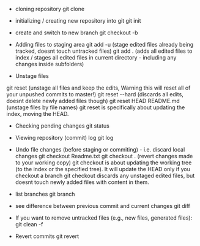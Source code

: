 - cloning repository
git clone <repoUrl>

- initializing / creating new repository into git
git init

- create and switch to new branch
git checkout -b <branchName>

- Adding files to staging area
git add -u (stage edited files already being tracked, doesnt touch untracked files)
git add . (adds all edited files to index / stages all edited files in current directory - including any changes inside subfolders)

- Unstage files

git reset (unstage all files and keep the edits, Warning this will reset all of your unpushed commits to master!)
git reset --hard (discards all edits, doesnt delete newly added files though)
git reset HEAD README.md (unstage files by file names)
git reset is specifically about updating the index, moving the HEAD.
 
- Checking pending changes
git status

- Viewing repository (commit) log
git log

- Undo file changes (before staging or commiting) - i.e. discard local changes
git checkout Readme.txt
git checkout . (revert changes made to your working copy)
git checkout is about updating the working tree (to the index or the specified tree). It will update the HEAD only if you checkout a branch
git checkout discards any unstaged edited files, but doesnt touch newly added files with content in them.

- list branches
git branch

- see difference between previous commit and current changes
git diff

- If you want to remove untracked files (e.g., new files, generated files): 
git clean -f

- Revert commits
git revert <commit1> <commit2>
